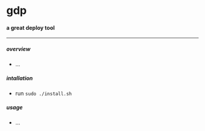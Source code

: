 # gdp 

#### a great deploy tool


---------------------------------------


##### overview

- ...

##### intallation

- run `sudo ./install.sh`

##### usage

- ...
